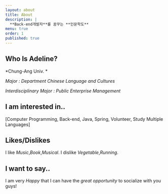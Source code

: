```yaml
---
layout: about
title: About
description: |
  **Back-end개발자**를 꿈꾸는 **인문학도**
menu: true
order: 1
published: true
---
```




## Who Is Adeline?
*Chung-Ang Univ. *

*Major : Department Chinese Language and Cultures*

*Interdisciplinary Major : Public Enterprise Management*


## I am interested in..
[Computer Programming, Back-end, Java, Spring, Volunteer, Study Multiple Languages]


## Likes/Dislikes
I like *Music*,*Book*,*Musical*.
I dislike *Vegetable*,*Running*.

## I want to say..
I am very *Happy* that I can have the *great opportunity* to socialize with you guys!
